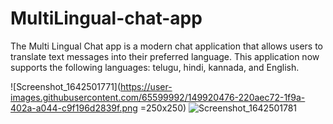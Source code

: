 # MultiLingual-chat-app
The Multi Lingual Chat app is a modern chat application that allows users to translate text messages into their preferred language. This application now supports the following languages: telugu, hindi, kannada, and English.

![Screenshot_1642501771](https://user-images.githubusercontent.com/65599992/149920476-220aec72-1f9a-402a-a044-c9f196d2839f.png =250x250)
![Screenshot_1642501781](https://user-images.githubusercontent.com/65599992/149920628-03b49c11-9532-4353-8a69-2ff9123ab593.png)
